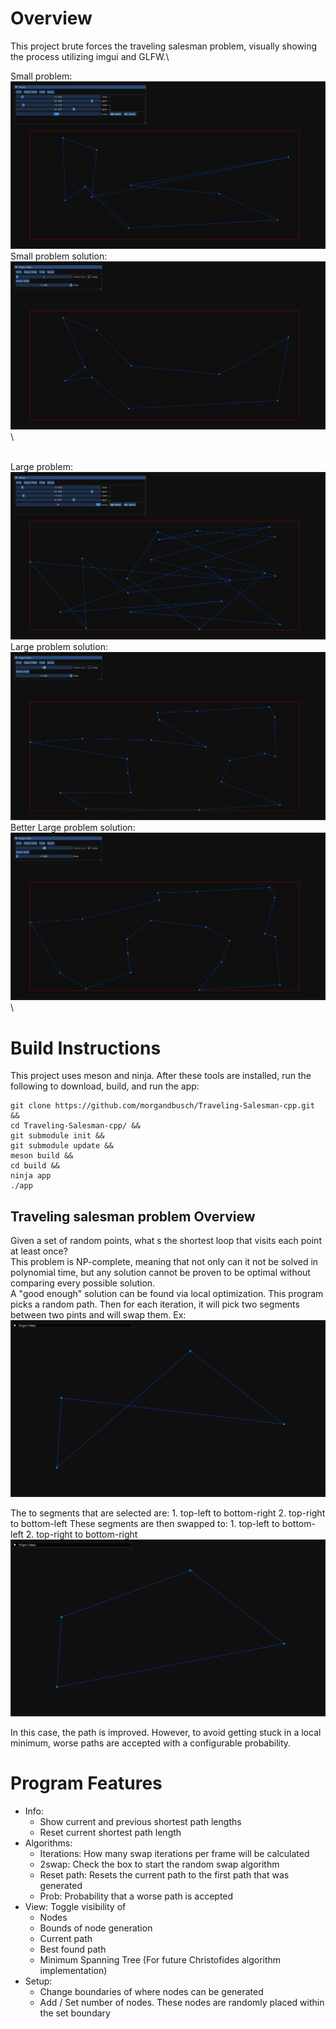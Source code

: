 # Overview
This project brute forces the traveling salesman problem, visually showing the process utilizing imgui and GLFW.\

Small problem:\
![small example 1](docs/running_example_1.png)\
Small problem solution:\
![small example 2](docs/running_example_2.png)\

\
Large problem:\
![large example 1](docs/large_running_example_1.png)\
Large problem solution:\
![large example 2](docs/large_running_example_2.png)\
Better Large problem solution:\
![large example 3](docs/large_running_example_3.png)\

# Build Instructions
This project uses meson and ninja. After these tools are installed, run the following to download, build, and run the app:
```
git clone https://github.com/morgandbusch/Traveling-Salesman-cpp.git &&
cd Traveling-Salesman-cpp/ &&
git submodule init &&
git submodule update &&
meson build &&
cd build &&
ninja app
./app
```

## Traveling salesman problem Overview
Given a set of random points, what s the shortest loop that visits each point at least once?\
This problem is NP-complete, meaning that not only can it not be solved in polynomial time, but any solution cannot be proven to be optimal without comparing every possible solution.\
A "good enough" solution can be found via local optimization. This program picks a random path. Then for each iteration, it will pick two segments between two pints and will swap them.
Ex: 
![swap example 1](docs/swap_example_1.png)

The to segments that are selected are:
    1. top-left to bottom-right
    2. top-right to bottom-left
These segments are then swapped to:
    1. top-left to bottom-left
    2. top-right to bottom-right
![swap example 2](docs/swap_example_2.png)

In this case, the path is improved. However, to avoid getting stuck in a local minimum, worse paths are accepted with a configurable probability.

# Program Features

- Info:
    - Show current and previous shortest path lengths
    - Reset current shortest path length
- Algorithms:
    - Iterations: How many swap iterations per frame will be calculated
    - 2swap: Check the box to start the random swap algorithm
    - Reset path: Resets the current path to the first path that was generated
    - Prob: Probability that a worse path is accepted
- View: Toggle visibility of
    - Nodes
    - Bounds of node generation
    - Current path
    - Best found path
    - Minimum Spanning Tree (For future Christofides algorithm implementation)
- Setup:
    - Change boundaries of where nodes can be generated
    - Add / Set number of nodes. These nodes are randomly placed within the set boundary


